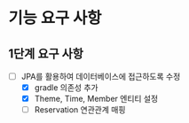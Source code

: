 # 기능 요구 사항

## 1단계 요구 사항

- [ ] JPA를 활용하여 데이터베이스에 접근하도록 수정
    - [x] gradle 의존성 추가
    - [x] Theme, Time, Member 엔티티 설정
    - [ ] Reservation 연관관계 매핑
